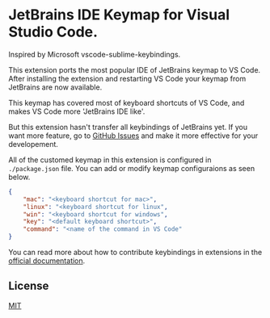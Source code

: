 # JetBrains IDE Keymap for Visual Studio Code.

Inspired by Microsoft vscode-sublime-keybindings. 

This extension ports the most popular IDE of JetBrains keymap to VS Code. After installing the extension and restarting VS Code your keymap from JetBrains are now available.

This keymap has covered most of keyboard shortcuts of VS Code, and makes VS Code more 'JetBrains IDE like'.

But this extension hasn't transfer all keybindings of JetBrains yet. If you want more feature, go to [GitHub Issues](https://github.com/isudox/vscode-jetbrains-keybindings/issues) and make it more effective for your developement.

All of the customed keymap in this extension is configured in `./package.json` file. You can add or modify keymap configuraions as seen below.

```json
{
    "mac": "<keyboard shortcut for mac>",
    "linux": "<keyboard shortcut for linux",
    "win": "<keyboard shortcut for windows",
    "key": "<default keyboard shortcut>",
    "command": "<name of the command in VS Code"
}
```

You can read more about how to contribute keybindings in extensions in the [official documentation](http://code.visualstudio.com/docs/extensionAPI/extension-points#_contributeskeybindings). 

## License
[MIT](LICENSE)
